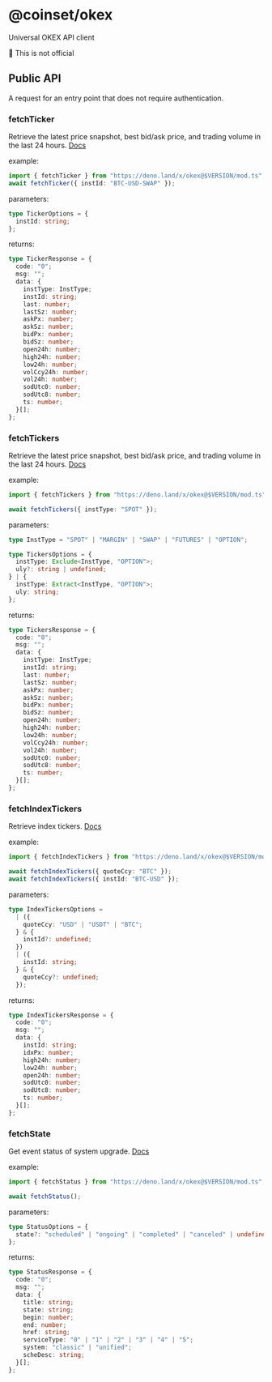 # @coinset/okex

Universal OKEX API client

:children_crossing: This is not official

## Public API

A request for an entry point that does not require authentication.

### fetchTicker

Retrieve the latest price snapshot, best bid/ask price, and trading volume in
the last 24 hours.
[Docs](https://www.okex.com/docs-v5/en/?c++#rest-api-market-data-get-tickers)

example:

```ts
import { fetchTicker } from "https://deno.land/x/okex@$VERSION/mod.ts";
await fetchTicker({ instId: "BTC-USD-SWAP" });
```

parameters:

```ts
type TickerOptions = {
  instId: string;
};
```

returns:

```ts
type TickerResponse = {
  code: "0";
  msg: "";
  data: {
    instType: InstType;
    instId: string;
    last: number;
    lastSz: number;
    askPx: number;
    askSz: number;
    bidPx: number;
    bidSz: number;
    open24h: number;
    high24h: number;
    low24h: number;
    volCcy24h: number;
    vol24h: number;
    sodUtc0: number;
    sodUtc8: number;
    ts: number;
  }[];
};
```

### fetchTickers

Retrieve the latest price snapshot, best bid/ask price, and trading volume in
the last 24 hours.
[Docs](https://www.okex.com/docs-v5/en/?c++#rest-api-market-data-get-tickers)

example:

```ts
import { fetchTickers } from "https://deno.land/x/okex@$VERSION/mod.ts";

await fetchTickers({ instType: "SPOT" });
```

parameters:

```ts
type InstType = "SPOT" | "MARGIN" | "SWAP" | "FUTURES" | "OPTION";

type TickersOptions = {
  instType: Exclude<InstType, "OPTION">;
  uly?: string | undefined;
} | {
  instType: Extract<InstType, "OPTION">;
  uly: string;
};
```

returns:

```ts
type TickersResponse = {
  code: "0";
  msg: "";
  data: {
    instType: InstType;
    instId: string;
    last: number;
    lastSz: number;
    askPx: number;
    askSz: number;
    bidPx: number;
    bidSz: number;
    open24h: number;
    high24h: number;
    low24h: number;
    volCcy24h: number;
    vol24h: number;
    sodUtc0: number;
    sodUtc8: number;
    ts: number;
  }[];
};
```

### fetchIndexTickers

Retrieve index tickers.
[Docs](https://www.okex.com/docs-v5/en/?c++#rest-api-market-data-get-index-tickers)

example:

```ts
import { fetchIndexTickers } from "https://deno.land/x/okex@$VERSION/mod.ts";

await fetchIndexTickers({ quoteCcy: "BTC" });
await fetchIndexTickers({ instId: "BTC-USD" });
```

parameters:

```ts
type IndexTickersOptions =
  | ({
    quoteCcy: "USD" | "USDT" | "BTC";
  } & {
    instId?: undefined;
  })
  | ({
    instId: string;
  } & {
    quoteCcy?: undefined;
  });
```

returns:

```ts
type IndexTickersResponse = {
  code: "0";
  msg: "";
  data: {
    instId: string;
    idxPx: number;
    high24h: number;
    low24h: number;
    open24h: number;
    sodUtc0: number;
    sodUtc8: number;
    ts: number;
  }[];
};
```

### fetchState

Get event status of system upgrade.
[Docs](https://www.okex.com/docs-v5/en/?c++#rest-api-status)

example:

```ts
import { fetchStatus } from "https://deno.land/x/okex@$VERSION/mod.ts";

await fetchStatus();
```

parameters:

```ts
type StatusOptions = {
  state?: "scheduled" | "ongoing" | "completed" | "canceled" | undefined;
};
```

returns:

```ts
type StatusResponse = {
  code: "0";
  msg: "";
  data: {
    title: string;
    state: string;
    begin: number;
    end: number;
    href: string;
    serviceType: "0" | "1" | "2" | "3" | "4" | "5";
    system: "classic" | "unified";
    scheDesc: string;
  }[];
};
```
